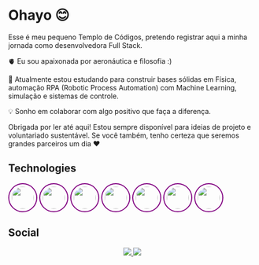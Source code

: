 
# Ohayo 😊

Esse é meu pequeno Templo de Códigos, pretendo registrar aqui a minha jornada como desenvolvedora Full Stack.

🫀 Eu sou apaixonada por aeronáutica e filosofia :)

🧠 Atualmente estou estudando para construir bases sólidas em Física, automação RPA (Robotic Process Automation) com Machine Learning, simulação e sistemas de controle. 

💡 Sonho em colaborar com algo positivo que faça a diferença. 

Obrigada por ler até aqui! Estou sempre disponível para ideias de projeto e voluntariado sustentável. Se você também, tenho certeza que seremos grandes parceiros um dia ❤️

 ## Technologies

<div style="display: inline-block;">

  <img align="center" height="45" width="45" src="https://cdn.jsdelivr.net/gh/devicons/devicon@latest/icons/python/python-original.svg" style="border: 2px solid purple; border-radius: 50%; padding: 5px;"/>

  <img align="center" height="45" width="45" src="https://cdn.jsdelivr.net/gh/devicons/devicon@latest/icons/tensorflow/tensorflow-original.svg" style="border: 2px solid purple; border-radius: 50%; padding: 5px;"/>

  <img align="center" height="45" width="45" src="https://cdn.jsdelivr.net/gh/devicons/devicon@latest/icons/java/java-original.svg" style="border: 2px solid purple; border-radius: 50%; padding: 5px;"/>

  <img align="center" height="45" width="45" src="https://cdn.jsdelivr.net/gh/devicons/devicon@latest/icons/javascript/javascript-original.svg" style="border: 2px solid purple; border-radius: 50%; padding: 5px;"/>

  <img align="center" height="45" width="45" src="https://cdn.jsdelivr.net/gh/devicons/devicon@latest/icons/selenium/selenium-original.svg" style="border: 2px solid purple; border-radius: 50%; padding: 5px;"/>

  <img align="center" height="45" width="45" src="https://cdn.jsdelivr.net/gh/devicons/devicon@latest/icons/html5/html5-original.svg" style="border: 2px solid purple; border-radius: 50%; padding: 5px;"/>

  <img align="center" height="45" width="45" src="https://cdn.jsdelivr.net/gh/devicons/devicon@latest/icons/php/php-original.svg" style="border: 2px solid purple; border-radius: 50%; padding: 5px;"/>
  
</div>

 ## Social    

<div style="text-align: center;">
  <a href="https://www.youtube.com/@athenascode" target="_blank">
    <img src="https://img.shields.io/badge/YouTube-FF0000?style=for-the-badge&logo=youtube&logoColor=white" style="display: inline-block;">
  </a>

  <a href="https://www.linkedin.com/in/karen-gabriella-579843267/" target="_blank">
    <img src="https://img.shields.io/badge/LinkedIn-0077B5?style=for-the-badge&logo=linkedin&logoColor=white" style="display: inline-block;">
  </a>
</div>




